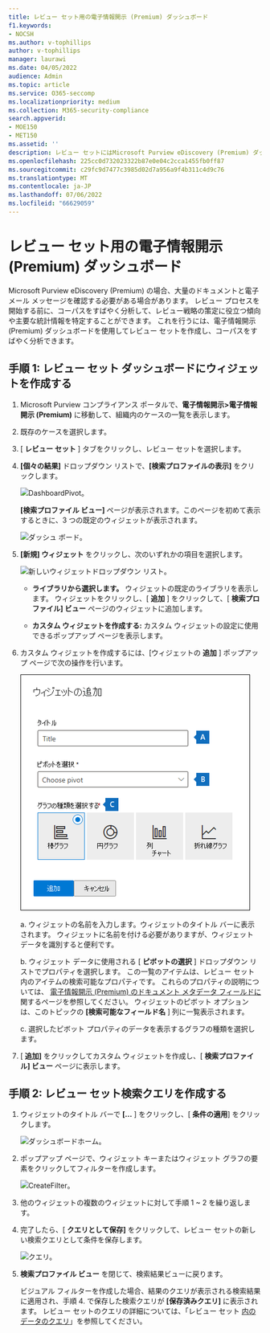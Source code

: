 ```yaml
---
title: レビュー セット用の電子情報開示 (Premium) ダッシュボード
f1.keywords:
- NOCSH
ms.author: v-tophillips
author: v-tophillips
manager: laurawi
ms.date: 04/05/2022
audience: Admin
ms.topic: article
ms.service: O365-seccomp
ms.localizationpriority: medium
ms.collection: M365-security-compliance
search.appverid:
- MOE150
- MET150
ms.assetid: ''
description: レビュー セットにはMicrosoft Purview eDiscovery (Premium) ダッシュボードを使用してコーパスをすばやく分析し、レビュー戦略の策定に役立つ傾向や主要な統計を特定します。
ms.openlocfilehash: 225cc0d732023322b87e0e04c2cca1455fb0ff87
ms.sourcegitcommit: c29fc9d7477c3985d02d7a956a9f4b311c4d9c76
ms.translationtype: MT
ms.contentlocale: ja-JP
ms.lasthandoff: 07/06/2022
ms.locfileid: "66629059"
---
```

# <a name="ediscovery-premium-dashboard-for-review-sets"></a>レビュー セット用の電子情報開示 (Premium) ダッシュボード

Microsoft Purview eDiscovery (Premium) の場合、大量のドキュメントと電子メール メッセージを確認する必要がある場合があります。 レビュー プロセスを開始する前に、コーパスをすばやく分析して、レビュー戦略の策定に役立つ傾向や主要な統計情報を特定することができます。 これを行うには、電子情報開示 (Premium) ダッシュボードを使用してレビュー セットを作成し、コーパスをすばやく分析できます。

## <a name="step-1-create-a-widget-on-the-review-set-dashboard"></a>手順 1: レビュー セット ダッシュボードにウィジェットを作成する

1. Microsoft Purview コンプライアンス ポータルで、**電子情報開示>電子情報開示 (Premium)** に移動して、組織内のケースの一覧を表示します。
  
2. 既存のケースを選択します。
  
3. [ **レビュー セット** ] タブをクリックし、レビュー セットを選択します。
  
4. **[個々の結果]** ドロップダウン リストで、**[検索プロファイルの表示]** をクリックします。 

   ![DashboardPivot。](../media/dashboardpivot.png)

   **[検索プロファイル ビュー]** ページが表示されます。このページを初めて表示するときに、3 つの既定のウィジェットが表示されます。

   ![ダッシュ ボード。](../media/dashboardonly.png)
  
5. **[新規] ウィジェット** をクリックし、次のいずれかの項目を選択します。

   ![新しいウィジェットドロップダウン リスト。](../media/NewWidgetDropdownBox.png)

   - **ライブラリから選択します。** ウィジェットの既定のライブラリを表示します。 ウィジェットをクリックし、[ **追加** ] をクリックして、[ **検索プロファイル] ビュー** ページのウィジェットに追加します。
  
   - **カスタム ウィジェットを作成する:** カスタム ウィジェットの設定に使用できるポップアップ ページを表示します。 

6. カスタム ウィジェットを作成するには、[ウィジェットの **追加** ] ポップアップ ページで次の操作を行います。

   ![ウィジェットを作成します。](../media/addwidget.png)

    a. ウィジェットの名前を入力します。ウィジェットのタイトル バーに表示されます。 ウィジェットに名前を付ける必要がありますが、ウィジェット データを識別すると便利です。

    b. ウィジェット データに使用される [ **ピボットの選択** ] ドロップダウン リストでプロパティを選択します。 この一覧のアイテムは、レビュー セット内のアイテムの検索可能なプロパティです。 これらのプロパティの説明については、 [電子情報開示 (Premium) のドキュメント メタデータ フィールドに](document-metadata-fields-in-Advanced-eDiscovery.md)関するページを参照してください。 ウィジェットのピボット オプションは、このトピックの **[検索可能なフィールド名** ] 列に一覧表示されます。

    c. 選択したピボット プロパティのデータを表示するグラフの種類を選択します。

  6. [ **追加]** をクリックしてカスタム ウィジェットを作成し、[ **検索プロファイル] ビュー** ページに表示します。

## <a name="step-2-create-a-review-set-search-query"></a>手順 2: レビュー セット検索クエリを作成する

1. ウィジェットのタイトル バーで **[...** ] をクリックし、[ **条件の適用**] をクリックします。

   ![ダッシュボードホーム。](../media/searchprofilehome.png)

2. ポップアップ ページで、ウィジェット キーまたはウィジェット グラフの要素をクリックしてフィルターを作成します。

   ![CreateFilter。](../media/applyconditionfilter.png)

3. 他のウィジェットの複数のウィジェットに対して手順 1 ~ 2 を繰り返します。 

4. 完了したら、[ **クエリとして保存]** をクリックして、レビュー セットの新しい検索クエリとして条件を保存します。

   ![クエリ。](../media/savequery.png)

5. **検索プロファイル ビュー** を閉じて、検索結果ビューに戻ります。

   ビジュアル フィルターを作成した場合、結果のクエリが表示される検索結果に適用され、手順 4. で保存した検索クエリが **[保存済みクエリ]** に表示されます。 レビュー セットのクエリの詳細については、「レビュー セット [内のデータのクエリ](review-set-search.md)」を参照してください。
